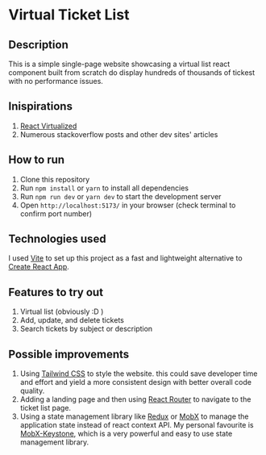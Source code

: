 # Virtual Ticket List

## Description

This is a simple single-page website showcasing a virtual list react component built from scratch do display hundreds of thousands of tickest with no performance issues.

## Inispirations

1. [React Virtualized](https://github.com/bvaughn/react-virtualized)
2. Numerous stackoverflow posts and other dev sites' articles

## How to run

1. Clone this repository
2. Run `npm install` or `yarn` to install all dependencies
3. Run `npm run dev` or `yarn dev` to start the development server
4. Open `http://localhost:5173/` in your browser (check terminal to confirm port number)

## Technologies used

I used [Vite](https://vitejs.dev/) to set up this project as a fast and lightweight alternative to [Create React App](https://create-react-app.dev/).

## Features to try out

1. Virtual list (obviously :D )
2. Add, update, and delete tickets
3. Search tickets by subject or description

## Possible improvements

1. Using [Tailwind CSS](https://tailwindcss.com/) to style the website. this could save developer time and effort and yield a more consistent design with better overall code quality.
2. Adding a landing page and then using [React Router](https://reactrouter.com/en/main) to navigate to the ticket list page.
3. Using a state management library like [Redux](https://redux.js.org/) or [MobX](https://mobx.js.org/README.html) to manage the application state instead of react context API. My personal favourite is [MobX-Keystone](https://mobx-keystone.js.org/), which is a very powerful and easy to use state management library.
